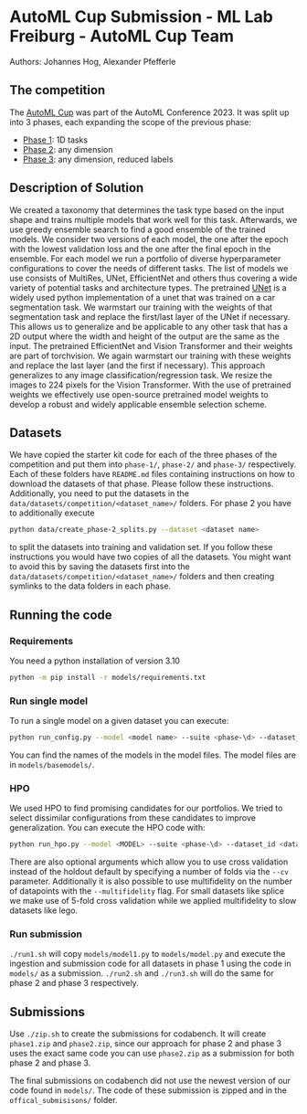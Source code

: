 # AutoML Cup Submission - ML Lab Freiburg - AutoML Cup Team

Authors: Johannes Hog, Alexander Pfefferle

## The competition

The [AutoML Cup](https://2023.automl.cc/competitions/automl-cup/) was part of the AutoML Conference 2023.
It was split up into 3 phases, each expanding the scope of the previous phase:

+ [Phase 1](https://www.codabench.org/competitions/984/): 1D tasks
+ [Phase 2](https://www.codabench.org/competitions/1158/): any dimension
+ [Phase 3](https://www.codabench.org/competitions/1232/): any dimension, reduced labels

## Description of Solution

We created a taxonomy that determines the task type based on the input shape and trains multiple models that work well
for this task. Afterwards, we use greedy ensemble search to find a good ensemble of the trained models. We consider two
versions of each model, the one after the epoch with the lowest validation loss and the one after the final epoch in the
ensemble. For each model we run a portfolio of diverse hyperparameter configurations to cover the needs of different
tasks. The list of models we use consists of MultiRes, UNet, EfficientNet and others thus covering a wide variety of
potential tasks and architecture types. The pretrained [UNet](https://github.com/milesial/Pytorch-UNet) is a widely
used python implementation of a unet that was
trained on a car segmentation task. We warmstart our training with the weights of that segmentation task and replace the
first/last layer of the UNet if necessary. This allows us to generalize and be applicable to any other task that has a
2D output where the width and height of the output are the same as the input. The pretrained EfficientNet and Vision
Transformer and their weights are part of torchvision. We again warmstart our training with these weights and replace
the last layer (and the first if necessary). This approach generalizes to any image classification/regression task. We
resize the images to 224 pixels for the Vision Transformer. With the use of pretrained weights we effectively use
open-source pretrained model weights to develop a robust and widely applicable ensemble selection scheme.

## Datasets

We have copied the starter kit code for each of the three phases of the competition and put them
into `phase-1/`, `phase-2/` and `phase-3/` respectively. Each of these folders have `README.md` files containing
instructions on how to download the datasets of that phase. Please follow these instructions. Additionally, you need
to put the datasets in the `data/datasets/competition/<dataset_name>/` folders. For phase 2 you have to additionally
execute
```sh
python data/create_phase-2_splits.py --dataset <dataset name>
```
to split the datasets into training and validation set.
If you follow these instructions you would have two copies of all the datasets. You might want to avoid this by saving
the datasets first into the `data/datasets/competition/<dataset_name>/` folders and then creating symlinks to the data
folders in each phase.

## Running the code

### Requirements

You need a python installation of version 3.10

```sh
python -m pip install -r models/requirements.txt
```

### Run single model

To run a single model on a given dataset you can execute:

```sh
python run_config.py --model <model name> --suite <phase-\d> --dataset_id <dataset name> --time_budget <budget>
```

You can find the names of the models in the model files. The model files are in `models/basemodels/`.

### HPO

We used HPO to find promising candidates for our portfolios. We tried to select dissimilar configurations from these
candidates to improve generalization.
You can execute the HPO code with:

```sh
python run_hpo.py --model <MODEL> --suite <phase-\d> --dataset_id <dataset id> --time_budget <total run time> --n_trials <number of trials>
```

There are also optional arguments which allow you to use cross validation instead of the holdout default by specifying a
number of folds via the `--cv` parameter.
Additionally it is also possible to use multifidelity on the number of datapoints with the `--multifidelity` flag.
For small datasets like splice we make use of 5-fold cross validation while we applied multifidelity to slow datasets
like lego.

### Run submission

`./run1.sh` will copy `models/model1.py` to `models/model.py` and execute the ingestion and submission code for all
datasets in phase 1 using the code in `models/` as a submission.
`./run2.sh` and `./run3.sh` will do the same for phase 2 and phase 3 respectively.

## Submissions

Use `./zip.sh` to create the submissions for codabench.
It will create `phase1.zip` and `phase2.zip`, since our approach for phase 2 and phase 3 uses the exact same code you
can
use `phase2.zip` as a submission for both phase 2 and phase 3.

The final submissions on codabench did not use the newest version of our code found in `models/`. The code of these
submission is zipped and in the `offical_submisisons/` folder.